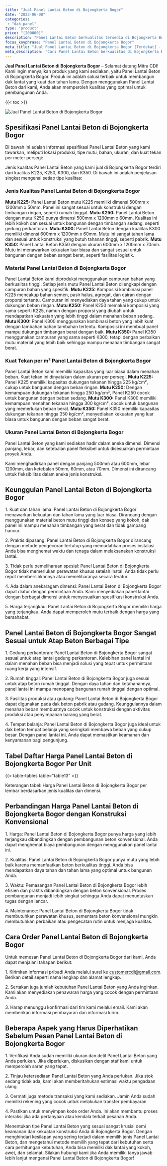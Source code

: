 ```yaml
---
title: "Jual Panel Lantai Beton di Bojongkerta Bogor"
date: "2023-06-08"
categories:
 - "dak-panel"
type: "product"
price: "[200000]"
description: "Panel Lantai Beton berkualitas tersedia di Bojongkerta Bogor. Panel Lantai Beton dirancang untuk kebutuhan konstruksi modern dengan performa andalan. Konsultasi gratis."
focus_keyphrase: "Panel Lantai Beton di Bojongkerta Bogor"
meta_title: "Jual Panel Lantai Beton di Bojongkerta Bogor [Terdekat] - CDI"
meta_description: "Cari Panel Lantai Beton berkualitas di Bojongkerta Bogor?. Kami menyediakan Panel Lantai Beton premium untuk proyek konstruksi. Penawaran spesial hanya di sini."
---
```


**Jual Panel Lantai Beton di Bojongkerta Bogor** – Selamat datang Mitra CDI! Kami ingin menyajikan produk yang kami sediakan, yaitu Panel Lantai Beton di Bojongkerta Bogor. Produk ini adalah solusi terbaik untuk membangun dak lantai yang kuat dan tahan lama. Dengan menggunakan Panel Lantai Beton dari kami, Anda akan memperoleh kualitas yang optimal untuk pembangunan Anda.

{{< toc >}}

![Jual Panel Lantai Beton di Bojongkerta Bogor](/images/dak-panel/dak-panel-04.jpg)

## Spesifikasi Panel Lantai Beton di Bojongkerta Bogor

Di bawah ini adalah informasi spesifikasi Panel Lantai Beton yang kami tawarkan, meliputi lokasi produksi, tipe mutu, bahan, ukuran, dan kuat tekan per meter persegi:

Jenis kualitas Panel Lantai Beton yang kami jual di Bojongkerta Bogor terdiri dari kualitas K225, K250, K300, dan K350. Di bawah ini adalah penjelasan singkat mengenai setiap tipe kualitas:

### Jenis Kualitas Panel Lantai Beton di Bojongkerta Bogor

**Mutu K225:** Panel Lantai Beton mutu K225 memiliki dimensi 500mm x 1200mm x 50mm. Panel ini sangat sesuai untuk konstruksi dengan timbangan ringan, seperti rumah tinggal.
**Mutu K250:** Panel Lantai Beton dengan mutu K250 punya dimensi 500mm x 1200mm x 60mm. Kualitas ini lebih kokoh dan sesuai untuk bangunan dengan timbangan sedang, seperti gedung perkantoran.
**Mutu K300:** Panel Lantai Beton dengan kualitas K300 memiliki dimensi 600mm x 1200mm x 60mm. Mutu ini sangat tahan lama dan sesuai untuk konstruksi yang butuh tahanan tinggi, seperti pabrik.
**Mutu K350:** Panel Lantai Beton K350 dengan ukuran 600mm x 1200mm x 70mm. Mutu ini menawarkan kekuatan luar biasa dan sangat sesuai untuk bangunan dengan beban sangat berat, seperti fasilitas logistik.

### Material Panel Lantai Beton di Bojongkerta Bogor

Panel Lantai Beton kami diproduksi menggunakan campuran bahan yang berkualitas tinggi. Setiap jenis mutu Panel Lantai Beton dilengkapi dengan campuran bahan yang spesifik.
**Mutu K225:** Komposisi kombinasi panel K225 mencakup bahan semen, pasir halus, agregat, dan cairan dengan proporsi tertentu. Campuran ini menyediakan daya tahan yang cukup untuk dukungan beban ringan.
**Mutu K250:** Panel K250 memakai komposisi yang sama seperti K225, namun dengan proporsi yang diubah untuk mendapatkan kekuatan yang lebih tinggi dalam menahan beban sedang.
**Mutu K300:** Panel K300 menggunakan kombinasi beton yang lebih kuat dengan tambahan bahan tambahan tertentu. Komposisi ini membuat panel mampu dukungan timbangan berat dengan baik.
**Mutu K350:** Panel K350 menggunakan campuran yang sama seperti K300, tetapi dengan perbaikan mutu material yang lebih baik sehingga mampu menahan timbangan sangat berat.

### Kuat Tekan per m² Panel Lantai Beton di Bojongkerta Bogor

Panel Lantai Beton kami memiliki kapasitas yang luar biasa dalam menahan beban. Kuat tekan ini dinyatakan dalam ukuran per persegi.
**Mutu K225:** Panel K225 memiliki kapasitas dukungan tekanan hingga 225 kg/cm², cukup untuk bangunan dengan beban ringan.
**Mutu K250:** Dengan kemampuan dukungan tekanan hingga 250 kg/cm², Panel K250 cocok untuk bangunan dengan beban sedang.
**Mutu K300:** Panel K300 memiliki kemampuan menahan tekanan hingga 300 kg/cm², cocok untuk bangunan yang memerlukan beban berat.
**Mutu K350:** Panel K350 memiliki kapasitas dukungan tekanan hingga 350 kg/cm², menyediakan kekuatan yang luar biasa untuk bangunan dengan beban sangat berat.

### Ukuran Panel Lantai Beton di Bojongkerta Bogor

Panel Lantai Beton yang kami sediakan hadir dalam aneka dimensi. Dimensi panjang, lebar, dan ketebalan panel fleksibel untuk disesuaikan permintaan proyek Anda.

Kami menghadirkan panel dengan panjang 500mm atau 600mm, lebar 1200mm, dan ketebalan 50mm, 60mm, atau 70mm. Dimensi ini dirancang untuk fleksibilitas dalam aneka jenis konstruksi.

## Keunggulan Panel Lantai Beton di Bojongkerta Bogor

1\.  Kuat dan tahan lama: Panel Lantai Beton di Bojongkerta Bogor menawarkan kekuatan dan tahan lama yang luar biasa. Dirancang dengan menggunakan material beton mutu tinggi dan konsep yang kokoh, dak panel ini mampu menahan timbangan yang berat dan tidak gampang hancur.

2\.  Praktis dipasang: Panel Lantai Beton di Bojongkerta Bogor dirancang dengan metode pengecoran tertutup yang memudahkan proses instalasi. Anda bisa menghemat waktu dan tenaga dalam melaksanakan konstruksi lantai.

3\.  Tidak perlu pemeliharaan spesial: Panel Lantai Beton di Bojongkerta Bogor tidak memerlukan perawatan khusus setelah instal. Anda tidak perlu repot membersihkannya atau memeliharanya secara teratur.

4\.  Ada dalam anekaragam dimensi: Panel Lantai Beton di Bojongkerta Bogor dapat diatur dengan permintaan Anda. Kami menyediakan panel lantai dengan berbagai dimensi untuk menyesuaikan spesifikasi konstruksi Anda.

5\.  Harga terjangkau: Panel Lantai Beton di Bojongkerta Bogor memiliki harga yang terjangkau. Anda dapat memperoleh mutu terbaik dengan harga yang bersahabat.

## Panel Lantai Beton di Bojongkerta Bogor Sangat Sesuai untuk Atap Beton Berbagai Tipe

1\.  Gedung perkantoran: Panel Lantai Beton di Bojongkerta Bogor sangat sesuai untuk atap lantai gedung perkantoran. Kelebihan panel lantai ini dalam menahan beban bisa menjadi solusi yang tepat untuk permintaan ruang kerja yang intensif.

2\.  Rumah tinggal: Panel Lantai Beton di Bojongkerta Bogor juga sesuai untuk atap beton rumah tinggal. Dengan daya tahan dan ketahanannya, panel lantai ini mampu menopang bangunan rumah tinggal dengan optimal.

3\.  Fasilitas produksi atau gudang: Panel Lantai Beton di Bojongkerta Bogor dapat digunakan pada dak beton pabrik atau gudang. Keunggulannya dalam menahan beban membuatnya cocok untuk konstruksi dengan aktivitas produksi atau penyimpanan barang yang berat.

4\.  Tempat belanja: Panel Lantai Beton di Bojongkerta Bogor juga ideal untuk dak beton tempat belanja yang seringkali membawa beban yang cukup besar. Dengan panel lantai ini, Anda dapat memastikan keamanan dan kenyamanan bagi pengunjung.

## Tabel Daftar Harga Panel Lantai Beton di Bojongkerta Bogor Per Unit

{{< table-tables table="table13" >}}

Keterangan tabel: Harga Panel Lantai Beton di Bojongkerta Bogor per lembar berdasarkan jenis kualitas dan dimensi.

## Perbandingan Harga Panel Lantai Beton di Bojongkerta Bogor dengan Konstruksi Konvensional

1\.  Harga: Panel Lantai Beton di Bojongkerta Bogor punya harga yang lebih terjangkau dibandingkan dengan pembangunan beton konvensional. Anda dapat menghemat biaya pembangunan dengan menggunakan panel lantai ini.

2\.  Kualitas: Panel Lantai Beton di Bojongkerta Bogor punya mutu yang lebih baik karena memanfaatkan beton berkualitas tinggi. Anda bisa mendapatkan daya tahan dan tahan lama yang optimal untuk bangunan Anda.

3\.  Waktu: Pemasangan Panel Lantai Beton di Bojongkerta Bogor lebih efisien dan praktis dibandingkan dengan beton konvensional. Proses pembangunan menjadi lebih singkat sehingga Anda dapat menuntaskan tugas dengan lancar.

4\.  Maintenance: Panel Lantai Beton di Bojongkerta Bogor tidak membutuhkan perawatan khusus, sementara beton konvensional mungkin membutuhkan perbaikan atau pengecatan rutin untuk menjaga kualitas.

## Cara Order Panel Lantai Beton di Bojongkerta Bogor

Untuk memesan Panel Lantai Beton di Bojongkerta Bogor dari kami, Anda dapat menjalani tahapan berikut:

1\.  Kirimkan informasi pribadi Anda melalui surel ke customercdi@gmail.com. Berikan detail seperti nama lengkap dan alamat lengkap.

2\.  Sertakan juga jumlah kebutuhan Panel Lantai Beton yang Anda inginkan. Kami akan menyediakan penawaran harga yang cocok dengan permintaan Anda.

3\.  Harap menunggu konfirmasi dari tim kami melalui email. Kami akan memberikan informasi pembayaran dan informasi kirim.

## Beberapa Aspek yang Harus Diperhatikan Sebelum Pesan Panel Lantai Beton di Bojongkerta Bogor

1\.  Verifikasi Anda sudah memiliki ukuran dan detil Panel Lantai Beton yang Anda perlukan. Jika diperlukan, diskusikan dengan staf kami untuk memperoleh saran yang tepat.

2\.  Tinjau ketersediaan Panel Lantai Beton yang Anda perlukan. Jika stok sedang tidak ada, kami akan memberitahukan estimasi waktu pengadaan ulang.

3\.  Cermati juga metode transaksi yang kami sediakan. Jamin Anda sudah memiliki rekening yang cocok untuk melakukan transfer pembayaran.

4\.  Pastikan untuk menyimpan kode order Anda. Ini akan membantu proses interaksi jika ada pertanyaan atau kendala terkait pesanan Anda.

Menentukan tipe Panel Lantai Beton yang sesuai sangat krusial demi keamanan dan kekuatan konstruksi Anda di Bojongkerta Bogor. Dengan menghindari kesilapan yang sering terjadi dalam memilih jenis Panel Lantai Beton, dan mengetahui metode memilih yang tepat dari kebutuhan serta cara perhitungan kebutuhan, Anda bisa memiliki dak lantai yang kokoh, awet, dan selamat. Silakan hubungi kami jika Anda memiliki tanya jawab lebih lanjut mengenai Panel Lantai Beton di Bojongkerta Bogor!